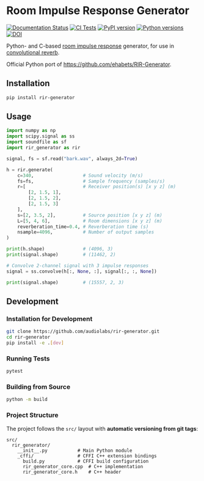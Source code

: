 # Room Impulse Response Generator

[![Documentation Status](https://readthedocs.org/projects/rir-generator/badge/?version=latest)](https://rir-generator.readthedocs.io/en/latest/?badge=latest)
[![CI Tests](https://github.com/audiolabs/rir-generator/actions/workflows/python-package.yml/badge.svg)](https://github.com/audiolabs/rir-generator/actions/workflows/python-package.yml)
[![PyPI version](https://badge.fury.io/py/rir-generator.svg)](https://badge.fury.io/py/rir-generator)
[![Python versions](https://img.shields.io/pypi/pyversions/rir-generator.svg)](https://pypi.org/project/rir-generator/)
[![DOI](https://zenodo.org/badge/DOI/10.5281/zenodo.4133077.svg)](https://doi.org/10.5281/zenodo.4133077)

Python- and C-based [room impulse response](https://en.wikipedia.org/wiki/Impulse_response#Acoustic_and_audio_applications) generator, for use in [convolutional reverb](https://en.wikipedia.org/wiki/Convolution_reverb).

Official Python port of https://github.com/ehabets/RIR-Generator.

## Installation

```sh
pip install rir-generator
```

## Usage

```python
import numpy as np
import scipy.signal as ss
import soundfile as sf
import rir_generator as rir

signal, fs = sf.read("bark.wav", always_2d=True)

h = rir.generate(
    c=340,                  # Sound velocity (m/s)
    fs=fs,                  # Sample frequency (samples/s)
    r=[                     # Receiver position(s) [x y z] (m)
        [2, 1.5, 1],
        [2, 1.5, 2],
        [2, 1.5, 3]
    ],
    s=[2, 3.5, 2],          # Source position [x y z] (m)
    L=[5, 4, 6],            # Room dimensions [x y z] (m)
    reverberation_time=0.4, # Reverberation time (s)
    nsample=4096,           # Number of output samples
)

print(h.shape)              # (4096, 3)
print(signal.shape)         # (11462, 2)

# Convolve 2-channel signal with 3 impulse responses
signal = ss.convolve(h[:, None, :], signal[:, :, None])

print(signal.shape)         # (15557, 2, 3)
```

## Development

### Installation for Development

```sh
git clone https://github.com/audiolabs/rir-generator.git
cd rir-generator
pip install -e .[dev]
```

### Running Tests

```sh
pytest
```

### Building from Source

```sh
python -m build
```

### Project Structure

The project follows the `src/` layout with **automatic versioning from git tags**:

```
src/
  rir_generator/
    __init__.py           # Main Python module
    _cffi/                # CFFI C++ extension bindings
      build.py            # CFFI build configuration
      rir_generator_core.cpp  # C++ implementation
      rir_generator_core.h    # C++ header
```
